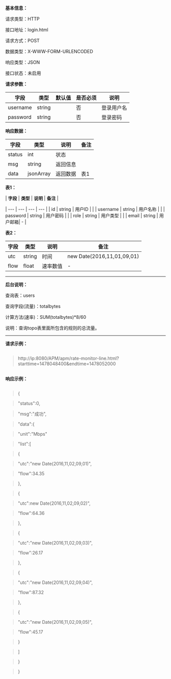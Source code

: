 **基本信息：**



请求类型：HTTP



接口地址：login.html



请求方式：POST



数据类型：X-WWW-FORM-URLENCODED



响应类型：JSON



接口状态：未启用



**请求参数：**



| **字段** | **类型** | **默认值** | **是否必须** | **说明** |
| --- | --- | --- | --- | --- |
| username | string | | 否 | 登录用户名 |
| password | string | | 否 | 登录密码 |



**响应数据：**



| **字段** | **类型** | **说明** | **备注** |
| --- | --- | --- | --- |
| status | int | 状态 | |
| msg | string | 返回信息 | |
| data | jsonArray | 返回数据 | 表1 |



**表1：**



| **字段** | **类型** | **说明** | **备注** |

| --- | --- | --- | --- |
| id | string | 用户ID | |
| username | string | 用户名称 | |
| password | string | 用户密码 | |
| role | string | 用户类型 | |
| email | string | 用户邮箱| - |



**表2：**



| **字段** | **类型** | **说明** | **备注** |
| --- | --- | --- | --- |
| utc | string | 时间 | new Date\(2016,11,01,09,01\) |
| flow | float | 速率数值 | - |



---



**后台说明：**



查询表：users



查询字段\(流量\)：totalbytes



计算方法\(速率\)：SUM\(totalbytes\)\*8/60



说明：查询topo表里面所包含的规则的总流量。



---



**请求示例：**



> ```js

> http://ip:8080/APM/apm/rate-monitor-line.html?starttime=1478048400&endtime=1478052000

> ```



**响应示例：**



> ```js

> {

> "status":0,

> "msg":"成功",

> "data":{

> "unit":"Mbps"

> "list":[

> {

> "utc":"new Date(2016,11,02,09,01)",

> "flow":34.35

> },

> {

> "utc":new Date(2016,11,02,09,02)",

> "flow":64.36

> },

> {

> "utc":"new Date(2016,11,02,09,03)",

> "flow":26.17

> },

> {

> "utc":"new Date(2016,11,02,09,04)",

> "flow":87.32

> },

> {

> "utc":"new Date(2016,11,02,09,05)",

> "flow":45.17

> }

> ]

> }

> }

> ```




